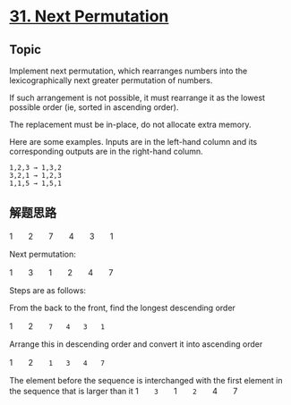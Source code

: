 # [31. Next Permutation](https://leetcode.com/problems/next-permutation/)

## Topic

Implement next permutation, which rearranges numbers into the lexicographically next greater permutation of numbers.

If such arrangement is not possible, it must rearrange it as the lowest possible order (ie, sorted in ascending order).

The replacement must be in-place, do not allocate extra memory.

Here are some examples. Inputs are in the left-hand column and its corresponding outputs are in the right-hand column.

```text
1,2,3 → 1,3,2
3,2,1 → 1,2,3
1,1,5 → 1,5,1
```

## 解题思路

1　　2　　7　　4　　3　　1

Next permutation:

1　　3　　1　　2　　4　　7

Steps are as follows:

From the back to the front, find the longest descending order

1　　2　　`7　　4　　3　　1`

Arrange this in descending order and convert it into ascending order

1　　2　　`1　　3　　4　　7`

The element before the sequence is interchanged with the first element
in the sequence that is larger than it
1　　`3`　　1　　`2`　　4　　7

